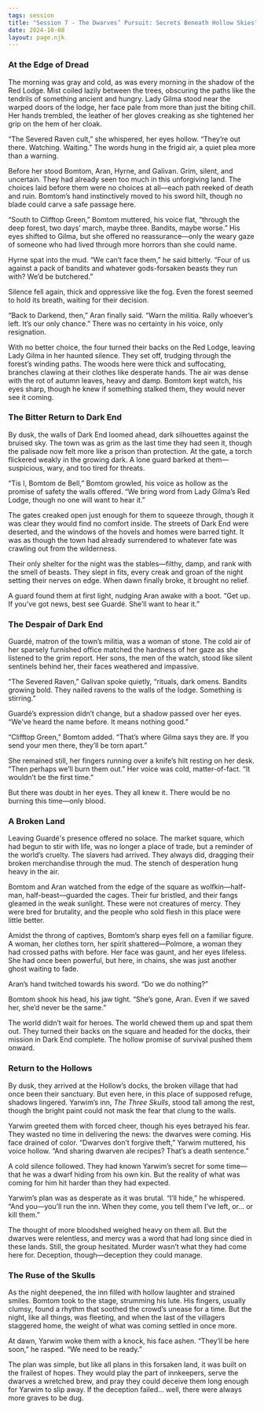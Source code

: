 ```yaml
---
tags: session
title: "Session 7 - The Dwarves’ Pursuit: Secrets Beneath Hollow Skies"
date: 2024-10-08
layout: page.njk
---
```

### At the Edge of Dread

The morning was gray and cold, as was every morning in the shadow of the Red Lodge. Mist coiled lazily between the trees, obscuring the paths like the tendrils of something ancient and hungry. Lady Gilma stood near the warped doors of the lodge, her face pale from more than just the biting chill. Her hands trembled, the leather of her gloves creaking as she tightened her grip on the hem of her cloak.

“The Severed Raven cult,” she whispered, her eyes hollow. “They’re out there. Watching. Waiting.” The words hung in the frigid air, a quiet plea more than a warning.

Before her stood Bomtom, Aran, Hyrne, and Galivan. Grim, silent, and uncertain. They had already seen too much in this unforgiving land. The choices laid before them were no choices at all—each path reeked of death and ruin. Bomtom’s hand instinctively moved to his sword hilt, though no blade could carve a safe passage here.

“South to Clifftop Green,” Bomtom muttered, his voice flat, “through the deep forest, two days’ march, maybe three. Bandits, maybe worse.” His eyes shifted to Gilma, but she offered no reassurance—only the weary gaze of someone who had lived through more horrors than she could name.

Hyrne spat into the mud. “We can’t face them,” he said bitterly. “Four of us against a pack of bandits and whatever gods-forsaken beasts they run with? We’d be butchered.”

Silence fell again, thick and oppressive like the fog. Even the forest seemed to hold its breath, waiting for their decision.

“Back to Darkend, then,” Aran finally said. “Warn the militia. Rally whoever’s left. It’s our only chance.” There was no certainty in his voice, only resignation.

With no better choice, the four turned their backs on the Red Lodge, leaving Lady Gilma in her haunted silence. They set off, trudging through the forest’s winding paths. The woods here were thick and suffocating, branches clawing at their clothes like desperate hands. The air was dense with the rot of autumn leaves, heavy and damp. Bomtom kept watch, his eyes sharp, though he knew if something stalked them, they would never see it coming.

### The Bitter Return to Dark End

By dusk, the walls of Dark End loomed ahead, dark silhouettes against the bruised sky. The town was as grim as the last time they had seen it, though the palisade now felt more like a prison than protection. At the gate, a torch flickered weakly in the growing dark. A lone guard barked at them—suspicious, wary, and too tired for threats.

“Tis I, Bomtom de Bell,” Bomtom growled, his voice as hollow as the promise of safety the walls offered. “We bring word from Lady Gilma’s Red Lodge, though no one will want to hear it.”

The gates creaked open just enough for them to squeeze through, though it was clear they would find no comfort inside. The streets of Dark End were deserted, and the windows of the hovels and homes were barred tight. It was as though the town had already surrendered to whatever fate was crawling out from the wilderness.

Their only shelter for the night was the stables—filthy, damp, and rank with the smell of beasts. They slept in fits, every creak and groan of the night setting their nerves on edge. When dawn finally broke, it brought no relief.

A guard found them at first light, nudging Aran awake with a boot. “Get up. If you’ve got news, best see Guardé. She’ll want to hear it.”

### The Despair of Dark End

Guardé, matron of the town’s militia, was a woman of stone. The cold air of her sparsely furnished office matched the hardness of her gaze as she listened to the grim report. Her sons, the men of the watch, stood like silent sentinels behind her, their faces weathered and impassive.

“The Severed Raven,” Galivan spoke quietly, “rituals, dark omens. Bandits growing bold. They nailed ravens to the walls of the lodge. Something is stirring.”

Guardé’s expression didn’t change, but a shadow passed over her eyes. “We’ve heard the name before. It means nothing good.”

“Clifftop Green,” Bomtom added. “That’s where Gilma says they are. If you send your men there, they’ll be torn apart.”

She remained still, her fingers running over a knife’s hilt resting on her desk. “Then perhaps we’ll burn them out.” Her voice was cold, matter-of-fact. “It wouldn’t be the first time.”

But there was doubt in her eyes. They all knew it. There would be no burning this time—only blood.

### A Broken Land

Leaving Guardé's presence offered no solace. The market square, which had begun to stir with life, was no longer a place of trade, but a reminder of the world’s cruelty. The slavers had arrived. They always did, dragging their broken merchandise through the mud. The stench of desperation hung heavy in the air.

Bomtom and Aran watched from the edge of the square as wolfkin—half-man, half-beast—guarded the cages. Their fur bristled, and their fangs gleamed in the weak sunlight. These were not creatures of mercy. They were bred for brutality, and the people who sold flesh in this place were little better.

Amidst the throng of captives, Bomtom’s sharp eyes fell on a familiar figure. A woman, her clothes torn, her spirit shattered—Polmore, a woman they had crossed paths with before. Her face was gaunt, and her eyes lifeless. She had once been powerful, but here, in chains, she was just another ghost waiting to fade.

Aran’s hand twitched towards his sword. “Do we do nothing?”

Bomtom shook his head, his jaw tight. “She’s gone, Aran. Even if we saved her, she’d never be the same.”

The world didn’t wait for heroes. The world chewed them up and spat them out. They turned their backs on the square and headed for the docks, their mission in Dark End complete. The hollow promise of survival pushed them onward.

### Return to the Hollows

By dusk, they arrived at the Hollow’s docks, the broken village that had once been their sanctuary. But even here, in this place of supposed refuge, shadows lingered. Yarwim’s inn, _The Three Skulls_, stood tall among the rest, though the bright paint could not mask the fear that clung to the walls.

Yarwim greeted them with forced cheer, though his eyes betrayed his fear. They wasted no time in delivering the news: the dwarves were coming. His face drained of color. “Dwarves don’t forgive theft,” Yarwim muttered, his voice hollow. “And sharing dwarven ale recipes? That’s a death sentence.”

A cold silence followed. They had known Yarwim’s secret for some time—that he was a dwarf hiding from his own kin. But the reality of what was coming for him hit harder than they had expected.

Yarwim’s plan was as desperate as it was brutal. “I’ll hide,” he whispered. “And you—you’ll run the inn. When they come, you tell them I’ve left, or… or kill them.”

The thought of more bloodshed weighed heavy on them all. But the dwarves were relentless, and mercy was a word that had long since died in these lands. Still, the group hesitated. Murder wasn’t what they had come here for. Deception, though—deception they could manage.

### The Ruse of the Skulls

As the night deepened, the inn filled with hollow laughter and strained smiles. Bomtom took to the stage, strumming his lute. His fingers, usually clumsy, found a rhythm that soothed the crowd’s unease for a time. But the night, like all things, was fleeting, and when the last of the villagers staggered home, the weight of what was coming settled in once more.

At dawn, Yarwim woke them with a knock, his face ashen. “They’ll be here soon,” he rasped. “We need to be ready.”

The plan was simple, but like all plans in this forsaken land, it was built on the frailest of hopes. They would play the part of innkeepers, serve the dwarves a wretched brew, and pray they could deceive them long enough for Yarwim to slip away. If the deception failed… well, there were always more graves to be dug.
